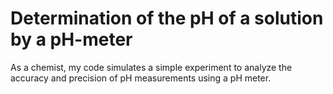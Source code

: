 # Determination of the pH of a solution by a pH-meter

As a chemist, my code simulates a simple experiment to analyze the accuracy and precision of pH measurements using a pH meter.
